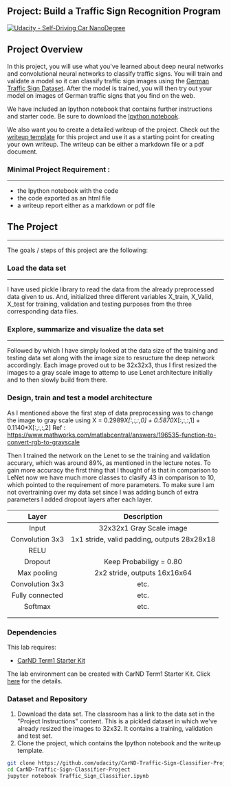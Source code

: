 ## Project: Build a Traffic Sign Recognition Program
[![Udacity - Self-Driving Car NanoDegree](https://s3.amazonaws.com/udacity-sdc/github/shield-carnd.svg)](http://www.udacity.com/drive)

Project Overview
---
In this project, you will use what you've learned about deep neural networks and convolutional neural networks to classify traffic signs. You will train and validate a model so it can classify traffic sign images using the [German Traffic Sign Dataset](http://benchmark.ini.rub.de/?section=gtsrb&subsection=dataset). After the model is trained, you will then try out your model on images of German traffic signs that you find on the web.

We have included an Ipython notebook that contains further instructions 
and starter code. Be sure to download the [Ipython notebook](https://github.com/udacity/CarND-Traffic-Sign-Classifier-Project/blob/master/Traffic_Sign_Classifier.ipynb). 

We also want you to create a detailed writeup of the project. Check out the [writeup template](https://github.com/udacity/CarND-Traffic-Sign-Classifier-Project/blob/master/writeup_template.md) for this project and use it as a starting point for creating your own writeup. The writeup can be either a markdown file or a pdf document.

### Minimal Project Requirement : 
---
* the Ipython notebook with the code
* the code exported as an html file
* a writeup report either as a markdown or pdf file 

## The Project
---
The goals / steps of this project are the following:
### Load the data set
---
I have used pickle library to read the data from the already preprocessed data given to us. And, initialized three different variables X_train, X_Valid, X_test for training, validation and testing purposes from the three corresponding data files.

### Explore, summarize and visualize the data set
---
Followed by which I have simply looked at the data size of the training and testing data set along with the image size to resructure the deep network accordingly. Each image proved out to be 32x32x3, thus I first resized the images to a gray scale image to attemp to use Lenet architecture initially and to then slowly build from there.

### Design, train and test a model architecture
As I mentioned above the first step of data preprocessing was to change the image to gray scale using 
X = 0.2989*X[:,:,:,0] + 0.5870*X[:,:,:,1] + 0.1140*X[:,:,:,2]
Ref : https://www.mathworks.com/matlabcentral/answers/196535-function-to-convert-rgb-to-grayscale

Then I trained the network on the Lenet to se the training and validation accurary, which was around 89%, as mentioned in the lecture notes. To gain more accuracy the first thing that I thought of is that in comparison to LeNet now we have much more classes to clasify 43 in comparison to 10, which pointed to the requirement of more parameters. To make sure I am not overtraining over my data set since I was adding bunch of extra parameters I added dropout layers after each layer.

| Layer         		|     Description	        					| 
|:---------------------:|:---------------------------------------------:| 
| Input         		| 32x32x1 Gray Scale image   							| 
| Convolution 3x3     	| 1x1 stride, valid padding, outputs 28x28x18 	|
| RELU					|												|
| Dropout	      	| Keep Probabiligy = 0.80 				|
| Max pooling	      	| 2x2 stride,  outputs 16x16x64 				|
| Convolution 3x3	    | etc.      									|
| Fully connected		| etc.        									|
| Softmax				| etc.        									|
|						|												|
|						|												|

### Dependencies
This lab requires:

* [CarND Term1 Starter Kit](https://github.com/udacity/CarND-Term1-Starter-Kit)

The lab environment can be created with CarND Term1 Starter Kit. Click [here](https://github.com/udacity/CarND-Term1-Starter-Kit/blob/master/README.md) for the details.

### Dataset and Repository

1. Download the data set. The classroom has a link to the data set in the "Project Instructions" content. This is a pickled dataset in which we've already resized the images to 32x32. It contains a training, validation and test set.
2. Clone the project, which contains the Ipython notebook and the writeup template.
```sh
git clone https://github.com/udacity/CarND-Traffic-Sign-Classifier-Project
cd CarND-Traffic-Sign-Classifier-Project
jupyter notebook Traffic_Sign_Classifier.ipynb
```

